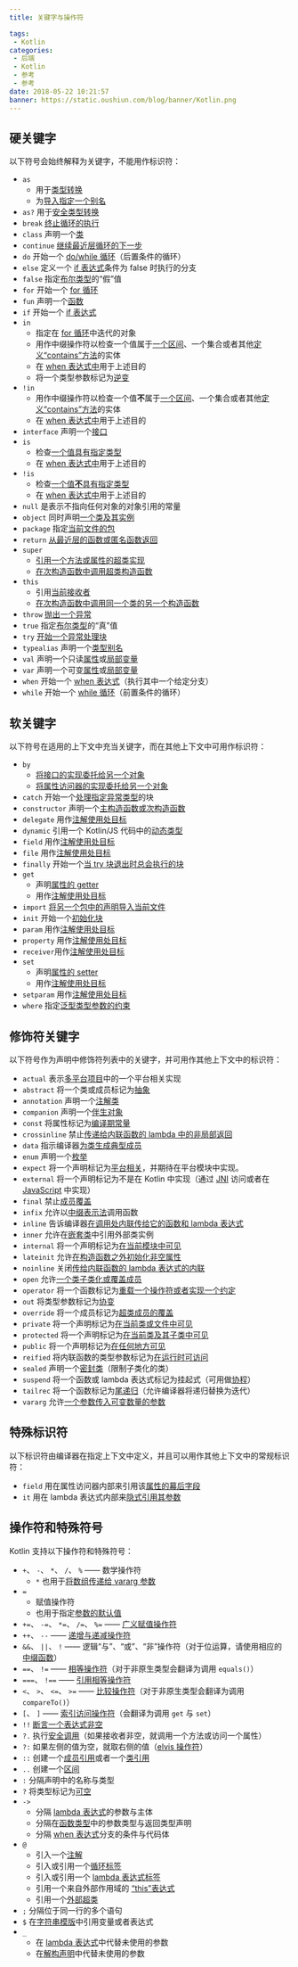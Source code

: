 ```yaml
---
title: 关键字与操作符

tags:
 - Kotlin
categories:
 - 后端
 - Kotlin
 - 参考
 - 参考
date: 2018-05-22 10:21:57
banner: https://static.oushiun.com/blog/banner/Kotlin.png
---
```


## 硬关键字

以下符号会始终解释为关键字，不能用作标识符：

*   `as`
    *   用于[类型转换](typecasts.html#不安全的转换操作符)
    *   为[导入指定一个别名](packages.html#导入)
*   `as?` 用于[安全类型转换](typecasts.html#安全的可空转换操作符)
*   `break` [终止循环的执行](returns.html)
*   `class` 声明一个[类](classes.html)
*   `continue` [继续最近层循环的下一步](returns.html)
*   `do` 开始一个 [do/while 循环](control-flow.html#While-循环)（后置条件的循环）
*   `else` 定义一个 [if 表达式](control-flow.html#If-表达式)条件为 false 时执行的分支
*   `false` 指定[布尔类型](basic-types.html#布尔)的“假”值
*   `for` 开始一个 [for 循环](control-flow.html#For-循环)
*   `fun` 声明一个[函数](functions.html)
*   `if` 开始一个 [if 表达式](control-flow.html#If-表达式)
*   `in`
    *   指定在 [for 循环](control-flow.html#For-循环)中迭代的对象
    *   用作中缀操作符以检查一个值属于[一个区间](ranges.html)、一个集合或者其他[定义“contains”方法](operator-overloading.html#“In”操作符)的实体
    *   在 [when 表达式中](control-flow.html#When-表达式)用于上述目的
    *   将一个类型参数标记为[逆变](generics.html#声明处型变)
*   `!in`
    *   用作中缀操作符以检查一个值**不**属于[一个区间](ranges.html)、一个集合或者其他[定义“contains”方法](operator-overloading.html#“In”操作符)的实体
    *   在 [when 表达式中](control-flow.html#When-表达式)用于上述目的
*   `interface` 声明一个[接口](interfaces.html)
*   `is`
    *   检查[一个值具有指定类型](typecasts.html#is-与-is-操作符)
    *   在 [when 表达式中](control-flow.html#When-表达式)用于上述目的
*   `!is`
    *   检查[一个值**不**具有指定类型](typecasts.html#is-与-is-操作符)
    *   在 [when 表达式中](control-flow.html#When-表达式)用于上述目的
*   `null` 是表示不指向任何对象的对象引用的常量
*   `object` 同时声明[一个类及其实例](object-declarations.html)
*   `package` 指定[当前文件的包](packages.html)
*   `return` [从最近层的函数或匿名函数返回](returns.html)
*   `super`
    *   [引用一个方法或属性的超类实现](classes.html#调用超类实现)
    *   [在次构造函数中调用超类构造函数](classes.html#继承)
*   `this`
    *   引用[当前接收者](this-expressions.html)
    *   [在次构造函数中调用同一个类的另一个构造函数](classes.html#构造函数)
*   `throw` [抛出一个异常](exceptions.html)
*   `true` 指定[布尔类型](basic-types.html#布尔)的“真”值
*   `try` [开始一个异常处理块](exceptions.html)
*   `typealias` 声明一个[类型别名](type-aliases.html)
*   `val` 声明一个只读[属性](properties.html)或[局部变量](basic-syntax.html#定义变量)
*   `var` 声明一个可变[属性](properties.html)或[局部变量](basic-syntax.html#定义变量)
*   `when` 开始一个 [when 表达式](control-flow.html#When-表达式)（执行其中一个给定分支）
*   `while` 开始一个 [while 循环](control-flow.html#While-循环)（前置条件的循环）

<!-- more -->

## 软关键字

以下符号在适用的上下文中充当关键字，而在<!--
-->其他上下文中可用作标识符：

*   `by`
    *   [将接口的实现委托给另一个对象](delegation.html)
    *   [将属性访问器的实现委托给另一个对象](delegated-properties.html)
*   `catch` 开始一个[处理指定异常类型](exceptions.html)的块
*   `constructor` 声明一个[主构造函数或次构造函数](classes.html#构造函数)
*   `delegate` 用作[注解使用处目标](annotations.html#注解使用处目标)
*   `dynamic` 引用一个 Kotlin/JS 代码中的[动态类型](dynamic-type.html)
*   `field` 用作[注解使用处目标](annotations.html#注解使用处目标)
*   `file` 用作[注解使用处目标](annotations.html#注解使用处目标)
*   `finally` 开始一个[当 try 块退出时总会执行的块](exceptions.html)
*   `get`
    *   声明[属性的 getter](properties.html#Getters-与-Setters)
    *   用作[注解使用处目标](annotations.html#注解使用处目标)
*   `import` [将另一个包中的声明导入当前文件](packages.html)
*   `init` 开始一个[初始化块](classes.html#构造函数)
*   `param` 用作[注解使用处目标](annotations.html#注解使用处目标)
*   `property` 用作[注解使用处目标](annotations.html#注解使用处目标)
*   `receiver`用作[注解使用处目标](annotations.html#注解使用处目标)
*   `set`
    *   声明[属性的 setter](properties.html#Getters-与-Setters)
    *   用作[注解使用处目标](annotations.html#注解使用处目标)
*   `setparam` 用作[注解使用处目标](annotations.html#注解使用处目标)
*   `where` 指定[泛型类型参数的约束](generics.html#上界)

## 修饰符关键字

以下符号作为声明中修饰符列表中的关键字，并可用作其他上下文中<!--
-->的标识符：

*   `actual` 表示[多平台项目](/docs/reference/multiplatform.html)中的一个平台相关实现
*   `abstract` 将一个类或成员标记为[抽象](classes.html#抽象类)
*   `annotation` 声明一个[注解类](annotations.html)
*   `companion` 声明一个[伴生对象](object-declarations.html#伴生对象)
*   `const` 将属性标记为[编译期常量](properties.html#编译期常量)
*   `crossinline` 禁止[传递给内联函数的 lambda 中的非局部返回](inline-functions.html#非局部返回)
*   `data` 指示编译器[为类生成典型成员](data-classes.html)
*   `enum` 声明一个[枚举](enum-classes.html)
*   `expect` 将一个声明标记为[平台相关](/docs/reference/multiplatform.html)，并期待在平台模块中实现。
*   `external` 将一个声明标记为不是在 Kotlin 中实现（通过 [JNI](java-interop.html#在-Kotlin-中使用-JNI) 访问或者在 [JavaScript](js-interop.html#external-修饰符) 中实现）
*   `final` 禁止[成员覆盖](classes.html#覆盖方法)
*   `infix` 允许以[中缀表示法](functions.html#中缀表示法)调用函数
*   `inline` 告诉编译器[在调用处内联传给它的函数和 lambda 表达式](inline-functions.html)
*   `inner` 允许在[嵌套类](nested-classes.html)中引用外部类实例
*   `internal` 将一个声明标记为[在当前模块中可见](visibility-modifiers.html)
*   `lateinit` 允许[在构造函数之外初始化非空属性](properties.html#延迟初始化属性与变量)
*   `noinline` 关闭[传给内联函数的 lambda 表达式的内联](inline-functions.html#禁用内联)
*   `open` 允许[一个类子类化或覆盖成员](classes.html#继承)
*   `operator` 将一个函数标记为[重载一个操作符或者实现一个约定](operator-overloading.html)
*   `out` 将类型参数标记为[协变](generics.html#声明处型变)
*   `override` 将一个成员标记为[超类成员的覆盖](classes.html#覆盖方法)
*   `private` 将一个声明标记为[在当前类或文件中可见](visibility-modifiers.html)
*   `protected` 将一个声明标记为[在当前类及其子类中可见](visibility-modifiers.html)
*   `public` 将一个声明标记为[在任何地方可见](visibility-modifiers.html)
*   `reified` 将内联函数的类型参数标记为[在运行时可访问](inline-functions.html#具体化的类型参数)
*   `sealed` 声明一个[密封类](sealed-classes.html)（限制子类化的类）
*   `suspend` 将一个函数或 lambda 表达式标记为挂起式（可用做[协程](coroutines.html)）
*   `tailrec` 将一个函数标记为[尾递归](functions.html#尾递归函数)（允许编译器将递归替换为迭代）
*   `vararg` 允许[一个参数传入可变数量的参数](functions.html#可变数量的参数（Varargs）)

## 特殊标识符

以下标识符由编译器在指定上下文中定义，并且可以用作其他上下文中的常规<!--
-->标识符：

*   `field` 用在属性访问器内部来引用该[属性的幕后字段](properties.html#幕后字段)
*   `it` 用在 lambda 表达式内部来[隐式引用其参数](lambdas.html#it：单个参数的隐式名称)

## 操作符和特殊符号

Kotlin 支持以下操作符和特殊符号：

*   `+`、 `-`、 `*`、 `/`、 `%` —— 数学操作符
    *   `*` 也用于[将数组传递给 vararg 参数](functions.html#可变数量的参数（Varargs）)
*   `=`
    *   赋值操作符
    *   也用于指定[参数的默认值](functions.html#默认参数)
*   `+=`、 `-=`、 `*=`、 `/=`、 `%=` —— [广义赋值操作符](operator-overloading.html#广义赋值)
*   `++`、 `--` —— [递增与递减操作符](operator-overloading.html#递增与递减)
*   `&&`、 `||`、 `!` —— 逻辑“与”、“或”、“非”操作符（对于位运算，请使用相应的[中缀函数](basic-types.html#运算)）
*   `==`、 `!=` —— [相等操作符](operator-overloading.html#相等与不等操作符)（对于非原生类型会翻译为调用 `equals()`）
*   `===`、 `!==` —— [引用相等操作符](equality.html#引用相等)
*   `<`、 `>`、 `<=`、 `>=` —— [比较操作符](operator-overloading.html#比较操作符)（对于非原生类型会翻译为调用 `compareTo()`）
*   `[`、 `]` —— [索引访问操作符](operator-overloading.html#索引访问操作符)（会翻译为调用 `get` 与 `set`）
*   `!!` [断言一个表达式非空](null-safety.html#操作符)
*   `?.` 执行[安全调用](null-safety.html#安全的调用)（如果接收者非空，就调用一个方法或访问一个属性）
*   `?:` 如果左侧的值为空，就取右侧的值（[elvis 操作符](null-safety.html#Elvis-操作符)）
*   `::` 创建一个[成员引用](reflection.html#函数引用)或者一个[类引用](reflection.html#类引用)
*   `..` 创建一个[区间](ranges.html)
*   `:` 分隔声明中的名称与类型
*   `?` 将类型标记为[可空](null-safety.html#可空类型与非空类型)
*   `->`
    *   分隔 [lambda 表达式](lambdas.html#Lambda-表达式语法)的参数与主体
    *   分隔在[函数类型](lambdas.html#函数类型)中的参数类型与返回类型声明
    *   分隔 [when 表达式](control-flow.html#When-表达式)分支的条件与代码体
*   `@`
    *   引入一个[注解](annotations.html#用法)
    *   引入或引用一个[循环标签](returns.html#Break-与-Continue-标签)
    *   引入或引用一个 [lambda 表达式标签](returns.html#标签处返回)
    *   引用一个来自外部作用域的 [“this”表达式](this-expressions.html#限定的-this)
    *   引用一个[外部超类](classes.html#调用超类实现)
*   `;` 分隔位于同一行的多个语句
*   `$` 在[字符串模版](basic-types.html#字符串模板)中引用变量或者表达式
*   `_`
    *   在 [lambda 表达式](lambdas.html#下划线用于未使用的变量（自-1-1-起）)中代替未使用的参数
    *   在[解构声明](multi-declarations.html#下划线用于未使用的变量（自-1-1-起）)中代替未使用的参数
